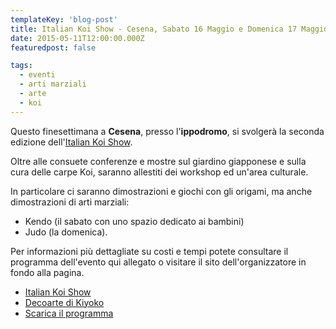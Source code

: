 ```yaml
---
templateKey: 'blog-post'
title: Italian Koi Show - Cesena, Sabato 16 Maggio e Domenica 17 Maggio
date: 2015-05-11T12:00:00.000Z
featuredpost: false

tags:
  - eventi
  - arti marziali
  - arte
  - koi
---
```



Questo finesettimana a **Cesena**, presso l'**ippodromo**, si svolgerà la seconda edizione dell'[Italian Koi Show](http://www.italiankoishow.it/).

Oltre alle consuete conferenze e mostre sul giardino giapponese e sulla cura delle carpe Koi, saranno allestiti dei workshop ed un'area culturale. 

In particolare ci saranno dimostrazioni e giochi con gli origami, ma anche dimostrazioni di arti marziali: 
* Kendo (il sabato con uno spazio dedicato ai bambini) 
* Judo (la domenica). 

Per informazioni più dettagliate su costi e tempi potete consultare il programma dell'evento qui allegato o visitare il sito dell'organizzatore in fondo alla pagina. 

- [Italian Koi Show](http://www.italiankoishow.it/) 
- [Decoarte di Kiyoko](http://www.decoarte.eu/) 
- [Scarica il programma](/pdf/Programma-IKS-2015.pdf)